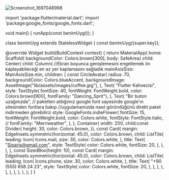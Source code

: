 ![Screenshot_1697048998](https://github.com/IibrahimEren/Flutter_deposu/assets/87008174/f9e955e3-3ea6-45d9-9079-08837ef27520)


import 'package:flutter/material.dart';
import 'package:google_fonts/google_fonts.dart';

void main() {
  runApp(const benimUyg());
}

class benimUyg extends StatelessWidget {
  const benimUyg({super.key});

  @override
  Widget build(BuildContext context) {
    return MaterialApp(
      home: Scaffold(
        backgroundColor: Colors.brown[300],
        body: SafeArea(
          child: Center(
            child: Column(
              //Ekran boyunca genişlemesini engellemek iin kaplayabileceği en az yer kaplamasını sağladık
              mainAxisSize: MainAxisSize.min,
              children: [
                const CircleAvatar(
                  radius: 70,
                  backgroundColor: Colors.blueAccent,
                  backgroundImage: AssetImage("lib/assets/images/coffee.jpg"),
                ),
                Text(
                  "Flutter Kahvecisi",
                  style: TextStyle(
                      fontSize: 40,
                      fontWeight: FontWeight.bold,
                      color: Colors.brown[900],
                      fontFamily: "Dancing_Sprit"),
                ),
                Text(
                  "Bir buton uzağınızda",
// paketten aldığımız google font sayesinde google'ın sitesinden fontlara bakıp
//uygulamamızda nasıl göründüğünü direkt paket indirmeden görebiliriz
                  style: GoogleFonts.indieFlower(
                    fontSize: 15,
                    fontWeight: FontWeight.bold,
                    color: Colors.white,
                    fontStyle: FontStyle.italic,
                    // fontFamily: "Merriweather",
                  ),
                ),
                 Container(
                    width: 200,
                    child:const  Divider(
                      height: 30,
                      color: Colors.brown,
                    )),
                const Card(
                  margin: EdgeInsets.symmetric(horizontal: 45.0),
                  color: Colors.brown,
                  child: ListTile(
                    leading: Icon(
                      Icons.mail,
                      size: 30,
                      color: Colors.white,
                    ),
                    title: Text(
                      "Siparis@gmail.com",
                      style: TextStyle(
                        color: Colors.white,
                        fontSize: 20,
                      ),
                    ),
                  ),
                ),
                const SizedBox(height: 10),
                const Card(
                  margin: EdgeInsets.symmetric(horizontal: 45.0),
                  color: Colors.brown,
                  child: ListTile(
                    leading: Icon(
                      Icons.phone,
                      size: 30,
                      color: Colors.white,
                    ),
                    title: Text(
                      "+90 (555) 658 24 23",
                      style: TextStyle(
                        color: Colors.white,
                        fontSize: 20,
                      ),
                    ),
                  ),
                ),
              ],
            ),
          ),
        ),
      ),
    );
  }
}
